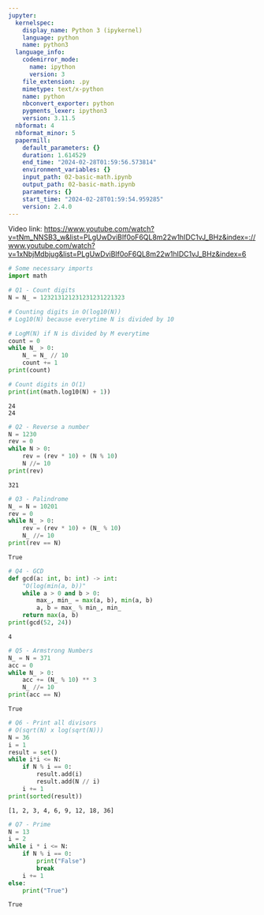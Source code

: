 ```yaml
---
jupyter:
  kernelspec:
    display_name: Python 3 (ipykernel)
    language: python
    name: python3
  language_info:
    codemirror_mode:
      name: ipython
      version: 3
    file_extension: .py
    mimetype: text/x-python
    name: python
    nbconvert_exporter: python
    pygments_lexer: ipython3
    version: 3.11.5
  nbformat: 4
  nbformat_minor: 5
  papermill:
    default_parameters: {}
    duration: 1.614529
    end_time: "2024-02-28T01:59:56.573814"
    environment_variables: {}
    input_path: 02-basic-math.ipynb
    output_path: 02-basic-math.ipynb
    parameters: {}
    start_time: "2024-02-28T01:59:54.959285"
    version: 2.4.0
---
```


<div id="7a3eac84" class="cell markdown"
papermill="{&quot;duration&quot;:8.682e-3,&quot;end_time&quot;:&quot;2024-02-28T01:59:56.208809&quot;,&quot;exception&quot;:false,&quot;start_time&quot;:&quot;2024-02-28T01:59:56.200127&quot;,&quot;status&quot;:&quot;completed&quot;}"
tags="[]">

Video link:
<https://www.youtube.com/watch?v=tNm_NNSB3_w&list=PLgUwDviBIf0oF6QL8m22w1hIDC1vJ_BHz&index=://www.youtube.com/watch?v=1xNbjMdbjug&list=PLgUwDviBIf0oF6QL8m22w1hIDC1vJ_BHz&index=6>

</div>

<div id="27c2f0df" class="cell code" execution_count="1"
execution="{&quot;iopub.execute_input&quot;:&quot;2024-02-28T01:59:56.228441Z&quot;,&quot;iopub.status.busy&quot;:&quot;2024-02-28T01:59:56.227578Z&quot;,&quot;iopub.status.idle&quot;:&quot;2024-02-28T01:59:56.252131Z&quot;,&quot;shell.execute_reply&quot;:&quot;2024-02-28T01:59:56.251075Z&quot;}"
papermill="{&quot;duration&quot;:3.7673e-2,&quot;end_time&quot;:&quot;2024-02-28T01:59:56.254689&quot;,&quot;exception&quot;:false,&quot;start_time&quot;:&quot;2024-02-28T01:59:56.217016&quot;,&quot;status&quot;:&quot;completed&quot;}"
tags="[]">

``` python
# Some necessary imports
import math
```

</div>

<div id="48b302bb" class="cell code" execution_count="2"
execution="{&quot;iopub.execute_input&quot;:&quot;2024-02-28T01:59:56.262987Z&quot;,&quot;iopub.status.busy&quot;:&quot;2024-02-28T01:59:56.262681Z&quot;,&quot;iopub.status.idle&quot;:&quot;2024-02-28T01:59:56.268306Z&quot;,&quot;shell.execute_reply&quot;:&quot;2024-02-28T01:59:56.267413Z&quot;}"
lines_to_next_cell="2"
papermill="{&quot;duration&quot;:1.2236e-2,&quot;end_time&quot;:&quot;2024-02-28T01:59:56.270384&quot;,&quot;exception&quot;:false,&quot;start_time&quot;:&quot;2024-02-28T01:59:56.258148&quot;,&quot;status&quot;:&quot;completed&quot;}"
tags="[]">

``` python
# Q1 - Count digits
N = N_ = 123213121231231231221323

# Counting digits in O(log10(N))
# Log10(N) because everytime N is divided by 10

# LogM(N) if N is divided by M everytime
count = 0
while N_ > 0:
    N_ = N_ // 10
    count += 1
print(count)

# Count digits in O(1)
print(int(math.log10(N) + 1))
```

<div class="output stream stdout">

    24
    24

</div>

</div>

<div id="228219f8" class="cell code" execution_count="3"
execution="{&quot;iopub.execute_input&quot;:&quot;2024-02-28T01:59:56.278691Z&quot;,&quot;iopub.status.busy&quot;:&quot;2024-02-28T01:59:56.278030Z&quot;,&quot;iopub.status.idle&quot;:&quot;2024-02-28T01:59:56.282822Z&quot;,&quot;shell.execute_reply&quot;:&quot;2024-02-28T01:59:56.281934Z&quot;}"
papermill="{&quot;duration&quot;:1.0632e-2,&quot;end_time&quot;:&quot;2024-02-28T01:59:56.284902&quot;,&quot;exception&quot;:false,&quot;start_time&quot;:&quot;2024-02-28T01:59:56.274270&quot;,&quot;status&quot;:&quot;completed&quot;}"
tags="[]">

``` python
# Q2 - Reverse a number
N = 1230
rev = 0
while N > 0:
    rev = (rev * 10) + (N % 10)
    N //= 10
print(rev)
```

<div class="output stream stdout">

    321

</div>

</div>

<div id="50d26615" class="cell code" execution_count="4"
execution="{&quot;iopub.execute_input&quot;:&quot;2024-02-28T01:59:56.292384Z&quot;,&quot;iopub.status.busy&quot;:&quot;2024-02-28T01:59:56.291823Z&quot;,&quot;iopub.status.idle&quot;:&quot;2024-02-28T01:59:56.296303Z&quot;,&quot;shell.execute_reply&quot;:&quot;2024-02-28T01:59:56.295558Z&quot;}"
lines_to_next_cell="1"
papermill="{&quot;duration&quot;:9.465e-3,&quot;end_time&quot;:&quot;2024-02-28T01:59:56.298273&quot;,&quot;exception&quot;:false,&quot;start_time&quot;:&quot;2024-02-28T01:59:56.288808&quot;,&quot;status&quot;:&quot;completed&quot;}"
tags="[]">

``` python
# Q3 - Palindrome
N_ = N = 10201
rev = 0
while N_ > 0:
    rev = (rev * 10) + (N_ % 10)
    N_ //= 10
print(rev == N)
```

<div class="output stream stdout">

    True

</div>

</div>

<div id="7939a9d7" class="cell code" execution_count="5"
execution="{&quot;iopub.execute_input&quot;:&quot;2024-02-28T01:59:56.306034Z&quot;,&quot;iopub.status.busy&quot;:&quot;2024-02-28T01:59:56.305301Z&quot;,&quot;iopub.status.idle&quot;:&quot;2024-02-28T01:59:56.310476Z&quot;,&quot;shell.execute_reply&quot;:&quot;2024-02-28T01:59:56.309743Z&quot;}"
papermill="{&quot;duration&quot;:1.0199e-2,&quot;end_time&quot;:&quot;2024-02-28T01:59:56.312466&quot;,&quot;exception&quot;:false,&quot;start_time&quot;:&quot;2024-02-28T01:59:56.302267&quot;,&quot;status&quot;:&quot;completed&quot;}"
tags="[]">

``` python
# Q4 - GCD
def gcd(a: int, b: int) -> int:
    "O(log(min(a, b))"
    while a > 0 and b > 0:
        max_, min_ = max(a, b), min(a, b)
        a, b = max_ % min_, min_
    return max(a, b)
print(gcd(52, 24))
```

<div class="output stream stdout">

    4

</div>

</div>

<div id="a1ad42ba" class="cell code" execution_count="6"
execution="{&quot;iopub.execute_input&quot;:&quot;2024-02-28T01:59:56.318156Z&quot;,&quot;iopub.status.busy&quot;:&quot;2024-02-28T01:59:56.317534Z&quot;,&quot;iopub.status.idle&quot;:&quot;2024-02-28T01:59:56.322601Z&quot;,&quot;shell.execute_reply&quot;:&quot;2024-02-28T01:59:56.321860Z&quot;}"
papermill="{&quot;duration&quot;:9.573e-3,&quot;end_time&quot;:&quot;2024-02-28T01:59:56.324083&quot;,&quot;exception&quot;:false,&quot;start_time&quot;:&quot;2024-02-28T01:59:56.314510&quot;,&quot;status&quot;:&quot;completed&quot;}"
tags="[]">

``` python
# Q5 - Armstrong Numbers
N_ = N = 371
acc = 0
while N_ > 0:
    acc += (N_ % 10) ** 3
    N_ //= 10
print(acc == N)
```

<div class="output stream stdout">

    True

</div>

</div>

<div id="f64a952c" class="cell code" execution_count="7"
execution="{&quot;iopub.execute_input&quot;:&quot;2024-02-28T01:59:56.330425Z&quot;,&quot;iopub.status.busy&quot;:&quot;2024-02-28T01:59:56.329698Z&quot;,&quot;iopub.status.idle&quot;:&quot;2024-02-28T01:59:56.334794Z&quot;,&quot;shell.execute_reply&quot;:&quot;2024-02-28T01:59:56.333979Z&quot;}"
papermill="{&quot;duration&quot;:1.0285e-2,&quot;end_time&quot;:&quot;2024-02-28T01:59:56.336731&quot;,&quot;exception&quot;:false,&quot;start_time&quot;:&quot;2024-02-28T01:59:56.326446&quot;,&quot;status&quot;:&quot;completed&quot;}"
tags="[]">

``` python
# Q6 - Print all divisors
# O(sqrt(N) x log(sqrt(N)))
N = 36
i = 1
result = set()
while i*i <= N:
    if N % i == 0:
        result.add(i)
        result.add(N // i)
    i += 1
print(sorted(result))
```

<div class="output stream stdout">

    [1, 2, 3, 4, 6, 9, 12, 18, 36]

</div>

</div>

<div id="fb3d2c16" class="cell code" execution_count="8"
execution="{&quot;iopub.execute_input&quot;:&quot;2024-02-28T01:59:56.343029Z&quot;,&quot;iopub.status.busy&quot;:&quot;2024-02-28T01:59:56.342792Z&quot;,&quot;iopub.status.idle&quot;:&quot;2024-02-28T01:59:56.347324Z&quot;,&quot;shell.execute_reply&quot;:&quot;2024-02-28T01:59:56.346547Z&quot;}"
papermill="{&quot;duration&quot;:9.611e-3,&quot;end_time&quot;:&quot;2024-02-28T01:59:56.349222&quot;,&quot;exception&quot;:false,&quot;start_time&quot;:&quot;2024-02-28T01:59:56.339611&quot;,&quot;status&quot;:&quot;completed&quot;}"
tags="[]">

``` python
# Q7 - Prime
N = 13
i = 2
while i * i <= N:
    if N % i == 0:
        print("False")
        break
    i += 1
else:
    print("True")
```

<div class="output stream stdout">

    True

</div>

</div>
